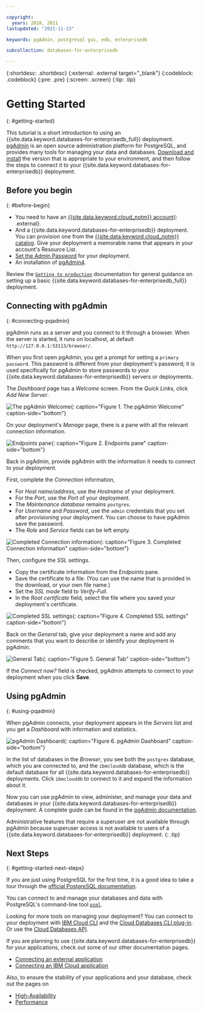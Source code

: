```yaml
---

copyright:
  years: 2018, 2021
lastupdated: "2021-11-23"

keywords: pgAdmin, postgresql gui, edb, enterprisedb

subcollection: databases-for-enterprisedb

---
```


{:shortdesc: .shortdesc}
{:external: .external target="_blank"}
{:codeblock: .codeblock}
{:pre: .pre}
{:screen: .screen}
{:tip: .tip}


# Getting Started
{: #getting-started}

This tutorial is a short introduction to using an {{site.data.keyword.databases-for-enterprisedb_full}} deployment. [pgAdmin](https://www.pgadmin.org/) is an open source administration platform for PostgreSQL, and provides many tools for managing your data and databases. [Download and install](https://www.pgadmin.org/download/) the version that is appropriate to your environment, and then follow the steps to connect it to your {{site.data.keyword.databases-for-enterprisedb}} deployment.

## Before you begin
{: #before-begin}

- You need to have an [{{site.data.keyword.cloud_notm}} account](https://cloud.ibm.com/registration){: .external}.
- And a {{site.data.keyword.databases-for-enterprisedb}} deployment. You can provision one from the [{{site.data.keyword.cloud_notm}} catalog](https://cloud.ibm.com/catalog/services/databases-for-enterprisedb). Give your deployment a memorable name that appears in your account's Resource List.
- [Set the Admin Password](/docs/databases-for-enterprisedb?topic=databases-for-enterprisedb-admin-password) for your deployment.
- An installation of [pgAdmin4](https://www.pgadmin.org/download/).

Review the [`Getting to production`](/docs/cloud-databases?topic=cloud-databases-best-practices) documentation for general guidance on setting up a basic {{site.data.keyword.databases-for-enterprisedb_full}} deployment.

## Connecting with pgAdmin
{: #connecting-pqadmin}

pgAdmin runs as a server and you connect to it through a browser. When the server is started, it runs on localhost, at default `http://127.0.0.1:53113/browser/`.

When you first open pgAdmin, you get a prompt for setting a `primary password`. This password is different from your deployment's password; it is used specifically for pgAdmin to store passwords to your {{site.data.keyword.databases-for-enterprisedb}} servers or deployments.

The _Dashboard_ page has a _Welcome_ screen. From the _Quick Links_, click _Add New Server_.

![The pgAdmin Welcome](images/getting-started-pgAdmin-welcome.png){: caption="Figure 1. The pgAdmin Welcome" caption-side="bottom"}

On your deployment's _Manage_ page, there is a pane with all the relevant connection information.

![Endpoints pane](images/getting-started-endpoints-panel.png){: caption="Figure 2. Endpoints pane" caption-side="bottom"}

Back in pgAdmin, provide pgAdmin with the information it needs to connect to your deployment. 

First, complete the _Connection_ information, 
- For _Host name/address_, use the _Hostname_ of your deployment.
- For the _Port_, use the _Port_ of your deployment.
- The _Maintenance database_ remains `postgres`.
- For _Username_ and _Password_, use the `admin` credentials that you set after provisioning your deployment. You can choose to have pgAdmin save the password.
- The _Role_ and _Service_ fields can be left empty.

![Completed Connection information](images/getting-started-connection-info.png){: caption="Figure 3. Completed Connection information" caption-side="bottom"}

Then, configure the _SSL_ settings.
- Copy the certificate information from the _Endpoints_ pane.
- Save the certificate to a file. (You can use the name that is provided in the download, or your own file name.)
- Set the _SSL mode_ field to _Verify-Full_.
- In the _Root certificate_ field, select the file where you saved your deployment's certificate.

![Completed SSL settings](images/getting-started-ssl-settings.png){: caption="Figure 4. Completed SSL settings" caption-side="bottom"}

Back on the _General_ tab, give your deployment a name and add any comments that you want to describe or identify your deployment in pgAdmin.

![General Tab](images/getting-started-pgAdmin-general.png){: caption="Figure 5. General Tab" caption-side="bottom"}

If the _Connect now?_ field is checked, pgAdmin attempts to connect to your deployment when you click **Save**.

## Using pgAdmin
{: #using-pqadmin}

When pgAdmin connects, your deployment appears in the _Servers_ list and you get a _Dashboard_ with information and statistics. 

![pgAdmin Dashboard](images/getting-started-pgAdmin-Dashboard.png){: caption="Figure 6. pgAdmin Dashboard" caption-side="bottom"}

In the list of databases in the _Browser_, you see both the `postgres` database, which you are connected to, and the `ibmclouddb` database, which is the default database for all {{site.data.keyword.databases-for-enterprisedb}} deployments. Click `ibmclouddb` to connect to it and expand the information about it.

Now you can use pgAdmin to view, administer, and manage your data and databases in your {{site.data.keyword.databases-for-enterprisedb}} deployment. A complete guide can be found in the [pgAdmin documentation](https://www.pgadmin.org/docs/pgadmin4/latest/index.html).

Administrative features that require a superuser are not available through pgAdmin because superuser access is not available to users of a {{site.data.keyword.databases-for-enterprisedb}} deployment.
{: .tip}

## Next Steps
{: #getting-started-next-steps}

If you are just using PostgreSQL for the first time, it is a good idea to take a tour through the [official PostgreSQL documentation](https://www.postgresql.org/docs/). 

You can connect to and manage your databases and data with PostgreSQL's command-line tool [`psql`](/docs/databases-for-enterprisedb?topic=databases-for-enterprisedb-connecting-psql).

Looking for more tools on managing your deployment? You can connect to your deployment with [IBM Cloud CLI](/docs/cli?topic=cli-install-ibmcloud-cli) and the [Cloud Databases CLI plug-in](/docs/databases-cli-plugin?topic=databases-cli-plugin-cdb-reference). Or use the [Cloud Databases API](https://cloud.ibm.com/apidocs/cloud-databases-api).

If you are planning to use {{site.data.keyword.databases-for-enterprisedb}} for your applications, check out some of our other documentation pages.
- [Connecting an external application](/docs/databases-for-enterprisedb?topic=databases-for-enterprisedb-external-app)
- [Connecting an IBM Cloud application](/docs/databases-for-enterprisedb?topic=databases-for-enterprisedb-ibmcloud-app)

Also, to ensure the stability of your applications and your database, check out the pages on 
- [High-Availability](/docs/databases-for-enterprisedb?topic=databases-for-enterprisedb-high-availability)
- [Performance](/docs/databases-for-enterprisedb?topic=databases-for-enterprisedb-performance)
